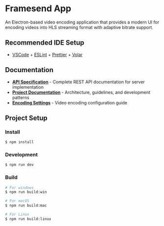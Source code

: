 # Framesend App

An Electron-based video encoding application that provides a modern UI for encoding videos into HLS streaming format with adaptive bitrate support.

## Recommended IDE Setup

- [VSCode](https://code.visualstudio.com/) + [ESLint](https://marketplace.visualstudio.com/items?itemName=dbaeumer.vscode-eslint) + [Prettier](https://marketplace.visualstudio.com/items?itemName=esbenp.prettier-vscode) + [Volar](https://marketplace.visualstudio.com/items?itemName=Vue.volar)

## Documentation

- **[API Specification](./API_SPEC.md)** - Complete REST API documentation for server implementation
- **[Project Documentation](./CLAUDE.md)** - Architecture, guidelines, and development patterns
- **[Encoding Settings](./ENCODING-SETTINGS.md)** - Video encoding configuration guide

## Project Setup

### Install

```bash
$ npm install
```

### Development

```bash
$ npm run dev
```

### Build

```bash
# For windows
$ npm run build:win

# For macOS
$ npm run build:mac

# For Linux
$ npm run build:linux
```
